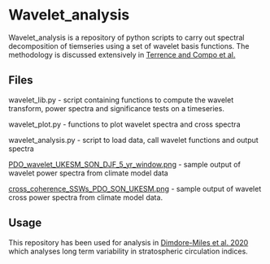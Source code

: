 # Wavelet_analysis

Wavelet_analysis is a repository of python scripts to carry out spectral decomposition
of tiemseries using a set of wavelet basis functions. The methodology is 
discussed extensively in [Terrence and Compo et al.](https://psl.noaa.gov/people/gilbert.p.compo/Torrence_compo1998.pdf)


## Files

wavelet_lib.py - script containing functions to compute the wavelet transform, power spectra and significance tests on a timeseries.

wavelet_plot.py - functions to plot wavelet spectra and cross spectra

wavelet_analysis.py - script to load data, call wavelet functions and output spectra

[PDO_wavelet_UKESM_SON_DJF_5_yr_window.png](PDO_wavelet_UKESM_SON_DJF_5_yr_window.png) - sample output of wavelet power spectra from climate model data

[cross_coherence_SSWs_PDO_SON_UKESM.png](cross_coherence_SSWs_PDO_SON_UKESM.png) - sample output of wavelet cross power spectra from climate model data.


## Usage

This repository has been used for analysis in [Dimdore-Miles et al. 2020](https://wcd.copernicus.org/preprints/wcd-2020-56/) which analyses long term variability in stratospheric circulation indices.
